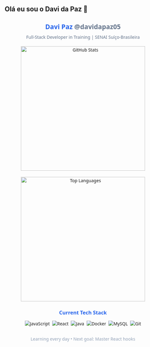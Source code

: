 ## Olá eu sou o Davi da Paz 👋

<!--
Sou um estudante de Análise e Desenvolvimento de Sistemas (ADS) no SENAI Suíço-Brasileira �️ e atualmente estou no 3º semestre 📚. Com apenas 17 anos 🎯, já estou mergulhando no mundo da programação para me tornar um desenvolvedor full-stack 💻🚀.

🛠️ Habilidades e Tecnologias em Estudo
🌐 Front-end
JavaScript (ES6+) 🟨

React.js ⚛️ (Hooks, Componentes, Context API)

HTML5 & CSS3 🎨 (Responsividade, Flexbox, Grid)

🔙 Back-end & Banco de Dados
Java ☕ (POO, Spring Boot em breve)

MySQL 🐬 (Modelagem de Dados, Consultas SQL)

🛠️ DevOps & Ferramentas
Docker 🐳 (Contêinerização, Docker Compose)

Além disso, estou sempre aprimorando meus conhecimentos em:

Git/GitHub 📜

Metodologias Ágeis (Scrum) 🏃‍♂️

Boas Práticas de Código ✨

🎯 Objetivos
Meu foco é me tornar um dev full-stack competente, dominando tanto front-end quanto back-end, e entendendo como tudo se integra na prática. Quero contribuir para projetos incríveis e aprender cada vez mais!..
-->
<div align="center" style="font-family: 'Segoe UI', sans-serif">
  
  <!-- Animated Header -->
  <h2 style="color: #2563eb; margin-bottom: 10px;">
    <span style="display: inline-block">
      Davi Paz <span style="color: #64748b">@davidapaz05</span>
    </span>
  </h2>
  
  <!-- Subtitle -->
  <p style="color: #64748b; margin-top: 0; margin-bottom: 20px;">
    Full-Stack Developer in Training | SENAI Suíço-Brasileira
  </p>

  <!-- Stats Cards -->
  <div style="display: flex; flex-wrap: wrap; justify-content: center; gap: 15px; margin-bottom: 20px;">
    <!-- Main Stats -->
    <img src="https://github-readme-stats.vercel.app/api?username=davidapaz05&show_icons=true&count_private=true&theme=transparent&hide_border=true&bg_color=00000000&title_color=2563eb&icon_color=2563eb&text_color=64748b" alt="GitHub Stats" width="400" />
    

  </div>

  <!-- Languages -->
  <img src="https://github-readme-stats.vercel.app/api/top-langs/?username=davidapaz05&layout=compact&theme=transparent&hide_border=true&bg_color=00000000&title_color=2563eb&text_color=64748b&hide=html,css" alt="Top Languages" width="400" />

  <!-- Tech Stack -->
  <h3 style="color: #2563eb; margin: 25px 0 15px 0;">Current Tech Stack</h3>
  <div style="display: flex; flex-wrap: wrap; justify-content: center; gap: 8px; margin-bottom: 20px;">
    <img src="https://img.shields.io/badge/JavaScript-F7DF1E?style=flat-square&logo=javascript&logoColor=black" alt="JavaScript">
    <img src="https://img.shields.io/badge/React-61DAFB?style=flat-square&logo=react&logoColor=black" alt="React">
    <img src="https://img.shields.io/badge/Java-007396?style=flat-square&logo=java&logoColor=white" alt="Java">
    <img src="https://img.shields.io/badge/Docker-2496ED?style=flat-square&logo=docker&logoColor=white" alt="Docker">
    <img src="https://img.shields.io/badge/MySQL-4479A1?style=flat-square&logo=mysql&logoColor=white" alt="MySQL">
    <img src="https://img.shields.io/badge/Git-F05032?style=flat-square&logo=git&logoColor=white" alt="Git">
  </div>

  <!-- Footer -->
  <p style="color: #94a3b8; font-size: 14px; margin-top: 30px;">
    Learning every day • Next goal: Master React hooks
  </p>
</div>
